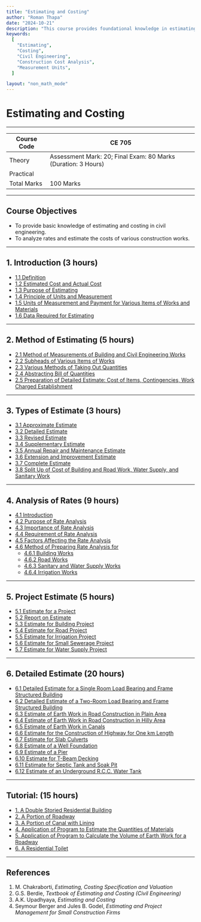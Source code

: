 ```yaml
---
title: "Estimating and Costing"
author: "Roman Thapa"
date: "2024-10-21"
description: "This course provides foundational knowledge in estimating and costing for civil engineering projects, enabling students to analyze rates and estimate costs for various construction works."
keywords:
  [
    "Estimating",
    "Costing",
    "Civil Engineering",
    "Construction Cost Analysis",
    "Measurement Units",
  ]

layout: "non_math_mode"
---
```


# Estimating and Costing

---

| Course Code | CE 705                                                        |
| ----------- | ------------------------------------------------------------- |
| Theory      | Assessment Mark: 20; Final Exam: 80 Marks (Duration: 3 Hours) |
| Practical   |                                                               |
| Total Marks | 100 Marks                                                     |

---

## Course Objectives

- To provide basic knowledge of estimating and costing in civil engineering.
- To analyze rates and estimate the costs of various construction works.

---

## 1. Introduction (3 hours)

- [1.1 Definition](/path/to/subtopic1/)
- [1.2 Estimated Cost and Actual Cost](/path/to/subtopic2/)
- [1.3 Purpose of Estimating](/path/to/subtopic3/)
- [1.4 Principle of Units and Measurement](/path/to/subtopic4/)
- [1.5 Units of Measurement and Payment for Various Items of Works and Materials](/path/to/subtopic5/)
- [1.6 Data Required for Estimating](/path/to/subtopic6/)

---

## 2. Method of Estimating (5 hours)

- [2.1 Method of Measurements of Building and Civil Engineering Works](/path/to/method-of-measurements/)
- [2.2 Subheads of Various Items of Works](/path/to/subheads-of-items/)
- [2.3 Various Methods of Taking Out Quantities](/path/to/methods-of-taking-quantities/)
- [2.4 Abstracting Bill of Quantities](/path/to/abstracting-bill-of-quantities/)
- [2.5 Preparation of Detailed Estimate: Cost of Items, Contingencies, Work Charged Establishment](/path/to/preparation-of-detailed-estimate/)

---

## 3. Types of Estimate (3 hours)

- [3.1 Approximate Estimate](/path/to/approximate-estimate/)
- [3.2 Detailed Estimate](/path/to/detailed-estimate/)
- [3.3 Revised Estimate](/path/to/revised-estimate/)
- [3.4 Supplementary Estimate](/path/to/supplementary-estimate/)
- [3.5 Annual Repair and Maintenance Estimate](/path/to/annual-repair-and-maintenance-estimate/)
- [3.6 Extension and Improvement Estimate](/path/to/extension-and-improvement-estimate/)
- [3.7 Complete Estimate](/path/to/complete-estimate/)
- [3.8 Split Up of Cost of Building and Road Work, Water Supply, and Sanitary Work](/path/to/split-up-of-cost/)

---

## 4. Analysis of Rates (9 hours)

- [4.1 Introduction](/path/to/introduction/)
- [4.2 Purpose of Rate Analysis](/path/to/purpose-of-rate-analysis/)
- [4.3 Importance of Rate Analysis](/path/to/importance-of-rate-analysis/)
- [4.4 Requirement of Rate Analysis](/path/to/requirement-of-rate-analysis/)
- [4.5 Factors Affecting the Rate Analysis](/path/to/factors-affecting-rate-analysis/)
- [4.6 Method of Preparing Rate Analysis for](/path/to/method-of-preparing-rate-analysis/)
  - [4.6.1 Building Works](/path/to/building-work/)
  - [4.6.2 Road Works](/path/to/road-works/)
  - [4.6.3 Sanitary and Water Supply Works](/path/to/sanitary-and-water-supply-work/)
  - [4.6.4 Irrigation Works](/path/to/irrigation-work/)

---

## 5. Project Estimate (5 hours)

- [5.1 Estimate for a Project](/path/to/estimate-for-a-project/)
- [5.2 Report on Estimate](/path/to/report-on-estimate/)
- [5.3 Estimate for Building Project](/path/to/estimate-for-building-project/)
- [5.4 Estimate for Road Project](/path/to/estimate-for-road-project/)
- [5.5 Estimate for Irrigation Project](/path/to/estimate-for-irrigation-project/)
- [5.6 Estimate for Small Sewerage Project](/path/to/estimate-for-small-sewerage-project/)
- [5.7 Estimate for Water Supply Project](/path/to/estimate-for-water-supply-project/)

---

## 6. Detailed Estimate (20 hours)

- [6.1 Detailed Estimate for a Single Room Load Bearing and Frame Structured Building](/path/to/single-room-load-bearing-estimate/)
- [6.2 Detailed Estimate of a Two-Room Load Bearing and Frame Structured Building](/path/to/two-room-load-bearing-estimate/)
- [6.3 Estimate of Earth Work in Road Construction in Plain Area](/path/to/earth-work-in-plain-area/)
- [6.4 Estimate of Earth Work in Road Construction in Hilly Area](/path/to/earth-work-in-hilly-area/)
- [6.5 Estimate of Earth Work in Canals](/path/to/earth-work-in-canals/)
- [6.6 Estimate for the Construction of Highway for One km Length](/path/to/highway-construction-estimate/)
- [6.7 Estimate for Slab Culverts](/path/to/slab-culverts-estimate/)
- [6.8 Estimate of a Well Foundation](/path/to/well-foundation-estimate/)
- [6.9 Estimate of a Pier](/path/to/pier-estimate/)
- [6.10 Estimate for T-Beam Decking](/path/to/t-beam-decking-estimate/)
- [6.11 Estimate for Septic Tank and Soak Pit](/path/to/septic-tank-and-soak-pit-estimate/)
- [6.12 Estimate of an Underground R.C.C. Water Tank](/path/to/underground-rcc-water-tank-estimate/)

---

## Tutorial: (15 hours)

- [1. A Double Storied Residential Building](/path/to/double-storied-residential-building/)
- [2. A Portion of Roadway](/path/to/portion-of-roadway/)
- [3. A Portion of Canal with Lining](/path/to/portion-of-canal-with-lining/)
- [4. Application of Program to Estimate the Quantities of Materials](/path/to/application-estimate-quantities/)
- [5. Application of Program to Calculate the Volume of Earth Work for a Roadway](/path/to/application-calculate-earth-work-volume/)
- [6. A Residential Toilet](/path/to/residential-toilet/)

---

## References

1. M. Chakraborti, _Estimating, Costing Specification and Valuation_
2. G.S. Berdie, _Textbook of Estimating and Costing (Civil Engineering)_
3. A.K. Upadhyaya, _Estimating and Costing_
4. Seymour Berger and Jules B. Godel, _Estimating and Project Management for Small Construction Firms_

